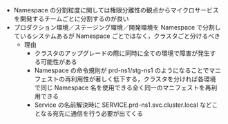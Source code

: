 - Namespace の分割粒度に関しては権限分離性の観点からマイクロサービスを開発するチームごとに分割するのが良い
- プロダクション環境／ステージング環境／開発環境を Namespace で分割しているシステムあるが Namespace ごとではなく，クラスタごと分けるべき
  - 理由
    - クラスタのアップグレードの際に同時に全ての環境で障害が発生する可能性がある
    - Namespace の命令規則が prd-ns1/stg-ns1 のようになることでマニフェストの再利用性が著しく低下する，クラスタを分ければ各環境で同じ Namespace 名を使用できる全く同一のマニフェストを再利用できる
    - Service の名前解決時に SERVICE.prd-ns1.svc.cluster.local などことなる宛先に通信を行う必要が出てくる

